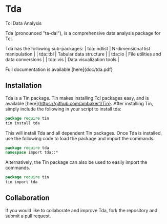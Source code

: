 # Tda
Tcl Data Analysis

Tda (pronounced "ta-da!"), is a comprehensive data analysis package for Tcl.

Tda has the following sub-packages:
| tda::ndlist | N-dimensional list manipulation |
| tda::tbl    | Tabular data structure |
| tda::io     | File utilities and data conversions |
| tda::vis    | Data visualization tools |

Full documentation is available [here]{doc/tda.pdf}

## Installation
Tda is a Tin package. Tin makes installing Tcl packages easy, and is available [here]{https://github.com/ambaker1/Tin}.
After installing Tin, simply include the following in your script to install tda:
```tcl
package require tin
tin install tda
```
This will install Tda and all dependent Tin packages.
Once Tda is installed, use the following code to load the package and import the commands.
```tcl
package require tda
namespace import tda::*
```
Alternatively, the Tin package can also be used to easily import the commands.
```tcl
package require tin
tin import tda
```

## Collaboration
If you would like to collaborate and improve Tda, fork the repository and submit a pull request.

